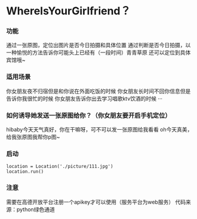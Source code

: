 # WhereIsYourGirlfriend？
### 功能
  通过一张原图，定位出图片是否今日拍摄和具体位置 
  通过判断是否今日拍摄，以一种愉悦的方法告诉你可能头上已经有（一段时间）青青草原
  还可以定位到具体宾馆哦~
  
  
### 适用场景
  你女朋友夜不归宿但是和你说在外面吃饭的时候
  你女朋友长时间不回你信息但是告诉你我很忙的时候
  你女朋友告诉你出去学习唱歌ktv饮酒的时候
  ···
### 如何诱导她发送一张原图给你？（你女朋友要开启手机定位）
  hibaby今天天气真好，你在干嘛呀，可不可以发一张原图给我看看
  oh今天真美，给我张原图我帮你p图~
### 启动
    location = Location('./picture/111.jpg')
    location.run()
### 注意
  需要在高德开放平台注册一个apikey才可以使用（服务平台为web服务）
  代码来源：python绿色通道
